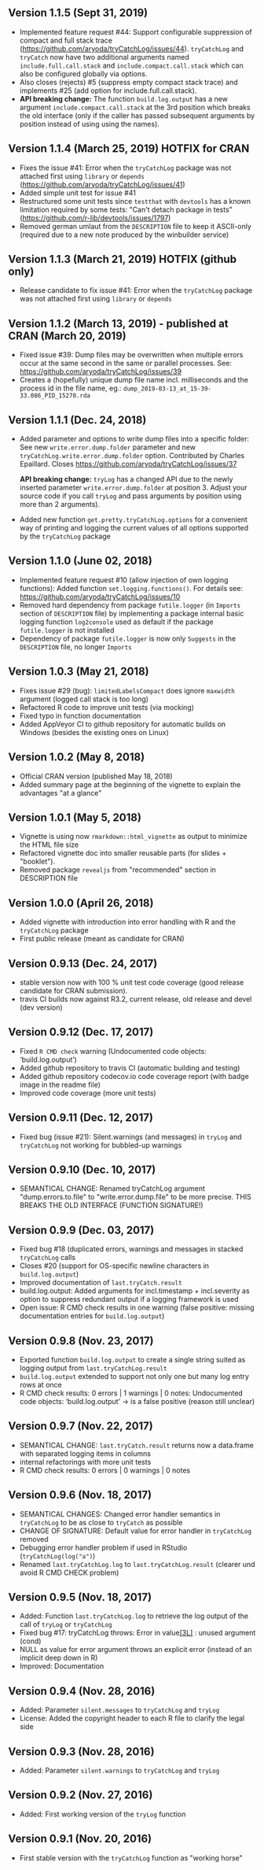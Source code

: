 <!--
This file describes the major changes of bug fixes in the package "tryCatchLog"

For the conventions for files NEWS and ChangeLog in the GNU project see
https://www.gnu.org/prep/standards/standards.html#Documentation
-->

## Version 1.1.5 (Sept 31, 2019)

* Implemented feature request #44: Support configurable suppression of compact and full stack trace
  (https://github.com/aryoda/tryCatchLog/issues/44).
  `tryCatchLog` and `tryCatch` now have two additional arguments named
  `include.full.call.stack` and `include.compact.call.stack` which can also be configured globally
  via options.
* Also closes (rejects) #5 (suppress empty compact stack trace) and implements #25 (add option for include.full.call.stack).
* **API breaking change:** The function `build.log.output` has a new argument `include.compact.call.stack`
  at the 3rd position   which breaks the old interface
  (only if the caller has passed subsequent arguments by position instead of using using the names).
  


## Version 1.1.4 (March 25, 2019) HOTFIX for CRAN

* Fixes the issue #41: Error when the `tryCatchLog` package was not attached first using `library` or `depends` (https://github.com/aryoda/tryCatchLog/issues/41)
* Added simple unit test for issue #41
* Restructured some unit tests since `testthat` with `devtools` has a known limitation required
  by some tests: "Can't detach package in tests"
  (https://github.com/r-lib/devtools/issues/1797)
* Removed german umlaut from the `DESCRIPTION` file to keep it ASCII-only
  (required due to a new note produced by the winbuilder service)



## Version 1.1.3 (March 21, 2019) HOTFIX (github only)

* Release candidate to fix issue #41: Error when the `tryCatchLog` package was not attached first using `library` or `depends`



## Version 1.1.2 (March 13, 2019) - published at CRAN (March 20, 2019)

* Fixed issue #39: Dump files may be overwritten when multiple errors occur at the same second
  in the same or parallel processes. See: https://github.com/aryoda/tryCatchLog/issues/39
* Creates a (hopefully) unique dump file name incl. milliseconds and the process id in the file name,
  eg.: `dump_2019-03-13_at_15-39-33.086_PID_15270.rda`



## Version 1.1.1 (Dec. 24, 2018)

* Added parameter and options to write dump files into a specific folder:
  See new `write.error.dump.folder` parameter and new `tryCatchLog.write.error.dump.folder` option.
  Contributed by Charles Epaillard.
  Closes https://github.com/aryoda/tryCatchLog/issues/37
  
    **API breaking change:** `tryLog` has a changed API due to the newly inserted parameter `write.error.dump.folder`
    at position 3.
    Adjust your source code if you call `tryLog` and pass arguments by position using more than 2 arguments).
    
* Added new function `get.pretty.tryCatchLog.options` for a convenient way of printing and logging
  the current values of all options supported by the `tryCatchLog` package
  
  

## Version 1.1.0 (June 02, 2018)

* Implemented feature request #10 (allow injection of own logging functions):
  Added function `set.logging.functions()`.
  For details see: https://github.com/aryoda/tryCatchLog/issues/10
* Removed hard dependency from package `futile.logger` (in `Imports` section of `DESCRIPTION` file)
  by implementing a package internal basic logging function `log2console` used as default
  if the package `futile.logger` is not installed
* Dependency of package `futile.logger` is now only `Suggests` in the `DESCRIPTION` file,
  no longer `Imports`
  


## Version 1.0.3 (May 21, 2018)

* Fixes issue #29 (bug): `limitedLabelsCompact` does ignore `maxwidth` argument (logged call stack is too long)
* Refactored R code to improve unit tests (via mocking)
* Fixed typo in function documentation
* Added AppVeyor CI to github repository for automatic builds on Windows (besides the existing ones on Linux)



## Version 1.0.2 (May 8, 2018)

* Official CRAN version (published May 18, 2018)
* Added summary page at the beginning of the vignette to explain the advantages "at a glance"



## Version 1.0.1 (May 5, 2018)

* Vignette is using now `rmarkdown::html_vignette` as output to minimize the HTML file size
* Refactored vignette doc into smaller reusable parts (for slides + "booklet").
* Removed package `revealjs` from "recommended" section in DESCRIPTION file



## Version 1.0.0 (April 26, 2018)

* Added vignette with introduction into error handling with R and the `tryCatchLog` package
* First public release (meant as candidate for CRAN)



## Version 0.9.13 (Dec. 24, 2017)

* stable version now with 100 % unit test code coverage (good release candidate for CRAN submission).
* travis CI builds now against R3.2, current release, old release and devel (dev version)



## Version 0.9.12 (Dec. 17, 2017)

* Fixed `R CMD check` warning (Undocumented code objects: ‘build.log.output’)
* Added github repository to travis CI (automatic building and testing)
* Added github repository codecov.io code coverage report (with badge image in the readme file)
* Improved code coverage (more unit tests)



## Version 0.9.11 (Dec. 12, 2017)

* Fixed bug (issue #21): Silent.warnings (and messages) in `tryLog` and `tryCatchLog` not working for bubbled-up warnings



## Version 0.9.10 (Dec. 10, 2017)

* SEMANTICAL CHANGE: Renamed tryCatchLog argument "dump.errors.to.file"
                     to "write.error.dump.file" to be more precise.
                     THIS BREAKS THE OLD INTERFACE (FUNCTION SIGNATURE!)



## Version 0.9.9 (Dec. 03, 2017)

* Fixed bug #18 (duplicated errors, warnings and messages in stacked `tryCatchLog` calls
* Closes #20 (support for OS-specific newline characters in `build.log.output`)
* Improved documentation of `last.tryCatch.result`
* build.log.output: Added arguments for incl.timestamp + incl.severity
                    as option to suppress redundant output if a logging framework is used
* Open issue: R CMD check results in one warning (false positive: missing documentation entries for `build.log.output`)
 



## Version 0.9.8 (Nov. 23, 2017)

* Exported function `build.log.output` to create a single string suited as logging output from `last.tryCatchLog.result`
* `build.log.output` extended to support not only one but many log entry rows at once
* R CMD check results: 0 errors | 1 warnings | 0 notes: Undocumented code objects:
  ‘build.log.output’ -> is a false positive (reason still unclear)



## Version 0.9.7 (Nov. 22, 2017)

* SEMANTICAL CHANGE: `last.tryCatch.result` returns now a data.frame with separated logging items in columns
* internal refactorings with more unit tests
* R CMD check results: 0 errors | 0 warnings | 0 notes


## Version 0.9.6 (Nov. 18, 2017)

* SEMANTICAL CHANGES: Changed error handler semantics in `tryCatchLog` to be as close to `tryCatch` as possible
* CHANGE OF SIGNATURE: Default value for error handler in `tryCatchLog` removed
* Debugging error handler problem if used in RStudio (`tryCatchLog(log("a")`)
* Renamed `last.tryCatchLog.log` to `last.tryCatchLog.result` (clearer und avoid R CMD CHECK problem)


## Version 0.9.5 (Nov. 18, 2017)

* Added: Function `last.tryCatchLog.log` to retrieve the log output of the call of `tryLog` or `tryCatchLog`
* Fixed bug #17: tryCatchLog throws: Error in value[[3L]](cond) : unused argument (cond)
* NULL as value for error argument throws an explicit error (instead of an implicit deep down in R)
* Improved: Documentation


## Version 0.9.4 (Nov. 28, 2016)

* Added: Parameter `silent.messages` to `tryCatchLog` and `tryLog`
* License: Added the copyright header to each R file to clarify the legal side


## Version 0.9.3 (Nov. 28, 2016)

* Added: Parameter `silent.warnings` to  `tryCatchLog` and `tryLog`


## Version 0.9.2 (Nov. 27, 2016)

* Added: First working version of the `tryLog` function


## Version 0.9.1 (Nov. 20, 2016)

* First stable version with the `tryCatchLog` function as "working horse"
